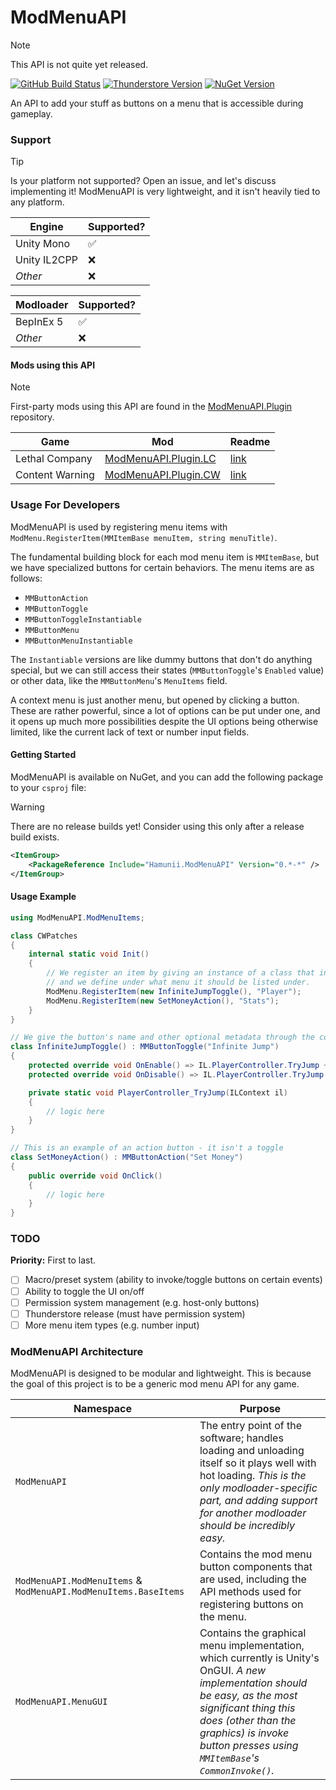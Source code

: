 # ModMenuAPI

> [!NOTE]  
> This API is not quite yet released.

[![GitHub Build Status](https://img.shields.io/github/actions/workflow/status/Hamunii/ModMenuAPI/build.yml?style=for-the-badge&logo=github)](https://github.com/Hamunii/ModMenuAPI/blob/main/.github/workflows/build.yml)
[![Thunderstore Version](https://img.shields.io/thunderstore/v/Hamunii/ModMenuAPI?style=for-the-badge&logo=thunderstore&logoColor=white)](https://thunderstore.io/c/lethal-company/p/Hamunii/ModMenuAPI/)
[![NuGet Version](https://img.shields.io/nuget/v/Hamunii.ModMenuAPI?style=for-the-badge&logo=nuget)](https://www.nuget.org/packages/Hamunii.ModMenuAPI)

An API to add your stuff as buttons on a menu that is accessible during gameplay.

### Support

> [!TIP]  
> Is your platform not supported? Open an issue, and let's discuss implementing it!
> ModMenuAPI is very lightweight, and it isn't heavily tied to any platform.

| Engine       | Supported? |
|--------------|----|
| Unity Mono   | ✅ |
| Unity IL2CPP | ❌ |
| *Other*      | ❌ |

| Modloader    | Supported? |
|--------------|----|
| BepInEx 5    | ✅ |
| *Other*      | ❌ |

#### Mods using this API

> [!NOTE]  
> First-party mods using this API are found in the [ModMenuAPI.Plugin](https://github.com/Hamunii/ModMenuAPI.Plugin) repository.

| Game | Mod | Readme |
|------|-----|--------|
| Lethal Company | [ModMenuAPI.Plugin.LC](https://github.com/Hamunii/ModMenuAPI.Plugin/releases) | [link](https://github.com/Hamunii/ModMenuAPI.Plugin/tree/main/ModMenuAPI.Plugin/LethalCompany/Thunderstore/LC_README.md) |
| Content Warning | [ModMenuAPI.Plugin.CW](https://github.com/Hamunii/ModMenuAPI.Plugin/releases) | [link](https://github.com/Hamunii/ModMenuAPI.Plugin/tree/main/ModMenuAPI.Plugin/ContentWarning/Thunderstore/CW_README.md) |

### Usage For Developers

ModMenuAPI is used by registering menu items with `ModMenu.RegisterItem(MMItemBase menuItem, string menuTitle)`.

The fundamental building block for each mod menu item is `MMItemBase`, but we have specialized buttons for certain behaviors. The menu items are as follows:
- `MMButtonAction`
- `MMButtonToggle`
- `MMButtonToggleInstantiable`
- `MMButtonMenu`
- `MMButtonMenuInstantiable`

The `Instantiable` versions are like dummy buttons that don't do anything special, but we can still access their states (`MMButtonToggle`'s `Enabled` value) or other data, like the `MMButtonMenu`'s `MenuItems` field.

A context menu is just another menu, but opened by clicking a button. These are rather powerful, since a lot of options can be put under one, and it opens up much more possibilities despite the UI options being otherwise limited, like the current lack of text or number input fields.

#### Getting Started

ModMenuAPI is available on NuGet, and you can add the following package to your `csproj` file:

> [!WARNING]  
> There are no release builds yet! Consider using this only after a release build exists.
```xml
<ItemGroup>
    <PackageReference Include="Hamunii.ModMenuAPI" Version="0.*-*" />
</ItemGroup>
```

#### Usage Example

```cs
using ModMenuAPI.ModMenuItems;

class CWPatches
{
    internal static void Init()
    {
        // We register an item by giving an instance of a class that inherits MMItemBase
        // and we define under what menu it should be listed under.
        ModMenu.RegisterItem(new InfiniteJumpToggle(), "Player");
        ModMenu.RegisterItem(new SetMoneyAction(), "Stats");
    }
}

// We give the button's name and other optional metadata through the constructor
class InfiniteJumpToggle() : MMButtonToggle("Infinite Jump")
{
    protected override void OnEnable() => IL.PlayerController.TryJump += PlayerController_TryJump;
    protected override void OnDisable() => IL.PlayerController.TryJump -= PlayerController_TryJump;

    private static void PlayerController_TryJump(ILContext il)
    {
        // logic here
    }
}

// This is an example of an action button - it isn't a toggle
class SetMoneyAction() : MMButtonAction("Set Money")
{
    public override void OnClick()
    {
        // logic here
    }
}
```

### TODO

**Priority:** First to last.
- [ ] Macro/preset system (ability to invoke/toggle buttons on certain events)
- [ ] Ability to toggle the UI on/off
- [ ] Permission system management (e.g. host-only buttons)
- [ ] Thunderstore release (must have permission system)
- [ ] More menu item types (e.g. number input)

### ModMenuAPI Architecture

ModMenuAPI is designed to be modular and lightweight. This is because the goal of this project is to be a generic mod menu API for any game.

| Namespace | Purpose |
|-|-|
| `ModMenuAPI` | The entry point of the software; handles loading and unloading itself so it plays well with hot loading. *This is the only modloader-specific part, and adding support for another modloader should be incredibly easy.* |
| `ModMenuAPI.ModMenuItems` & `ModMenuAPI.ModMenuItems.BaseItems` | Contains the mod menu button components that are used, including the API methods used for registering buttons on the menu. |
| `ModMenuAPI.MenuGUI` | Contains the graphical menu implementation, which currently is Unity's OnGUI. *A new implementation should be easy, as the most significant thing this does (other than the graphics) is invoke button presses using `MMItemBase`'s `CommonInvoke()`.* |